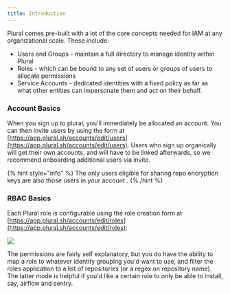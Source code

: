```yaml
---
title: Introduction
---
```


Plural comes pre-built with a lot of the core concepts needed for IAM at any organizational scale. These include:

* Users and Groups - maintain a full directory to manage identity within Plural
* Roles - which can be bound to any set of users or groups of users to allocate permissions
* Service Accounts - dedicated identities with a fixed policy as far as what other entities can impersonate them and act on their behalf.

### Account Basics

When you sign up to plural, you'll immediately be allocated an account. You can then invite users by using the form at [https://app.plural.sh/accounts/edit/users](https://app.plural.sh/accounts/edit/users). Users who sign up organically will get their own accounts, and will have to be linked afterwards, so we recommend onboarding additional users via invite.

{% hint style="info" %}
The only users eligible for sharing repo encryption keys are also those users in your account .
{% /hint %}

### RBAC Basics

Each Plural role is configurable using the role creation form at [https://app.plural.sh/accounts/edit/roles](https://app.plural.sh/accounts/edit/roles):

![](/assets/Screen%20Shot%202021-07-23%20at%205.47.19%20PM.png)

The permissions are fairly self explanatory, but you do have the ability to map a role to whatever identity grouping you'd want to use, and filter the roles application to a list of repositories (or a regex on repository name). The latter mode is helpful if you'd like a certain role to only be able to install, say, airflow and sentry.
